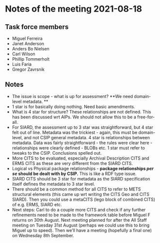 
# Notes of the meeting 2021-08-18


## Task force members



* Miguel Ferreira
* Janet Anderson
* Anders Bo Nielsen
* Carl Wilson
* Phillip Tommerholt
* Luis Faria
* Gregor Zavrsnik

## Notes

* The issue is scope - what is up for assessment? **We need domain-level metadata. **
* 1 star is for basically doing nothing. Need basic amendments.
* What is 4 star for structure? These relationships are not defined. This has been discussed wrt AIPs. We should not allow this to be a free-for-all.
* For SIARD, the assessment up to 3 star was straightforward, but 4 star felt out of line. Metadata was the trickiest - again, this must be domain-level, and not CSIP general metadata. 4 star is relationships between metadata. Data was fairly straightforward - the rules were clear here - relationships were clearly defined - BLOBs etc. 1 star must refer to tweaks to the CSIP. Conclusions spelled out.
* More CITS to be evaluated, especially Archival Description CITS and ERMS CITS as these are very different from the SIARD CITS.
* Logical vs Physical package relationships - **package relationships _per se_ should be dealt with by CSIP.** This is like a RDF type issue.
* SIARD CITS should be 3 star for metadata as the SIARD specification itself defines the metadata to 3 star level.
* There should be a common method for all CITS to refer to METS structural elements (this came up wrt writing the CITS Geo and CITS SIARD). Then you could use a metaCITS (lego block of combined CITS) of e.g. ERMS, SIARD etc.
* Next steps: Carl to do a couple more CITS and check if any further refinements need to be made to the framework table before Miguel F returns on 30th August. Next meeting planned for after the All Staff meeting on Tuesday 31st August (perhaps we could use this to bring Miguel up to speed). Then we’ll have a meeting (hopefully a final one) on Wednesday 8th September. 
